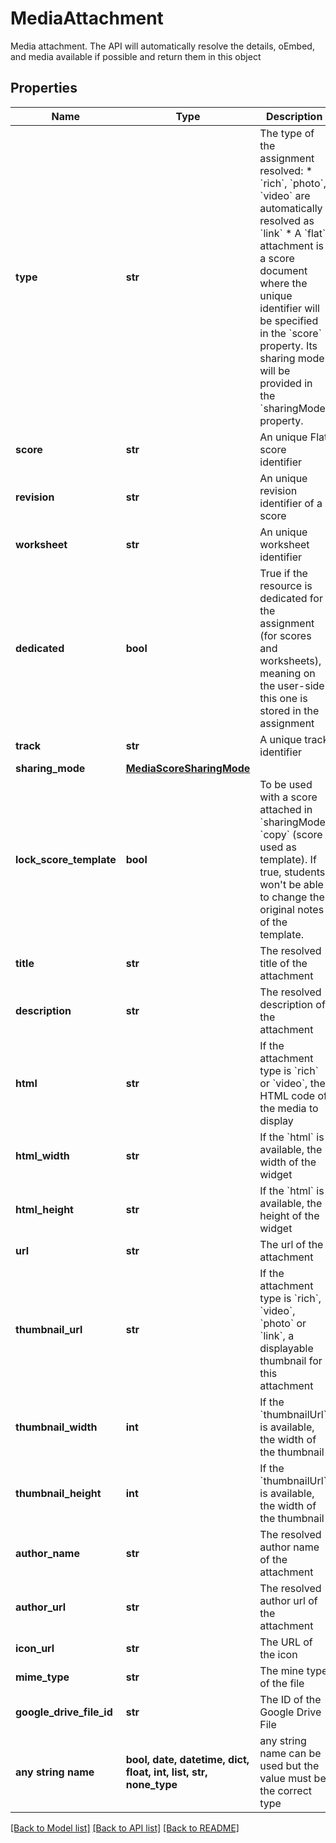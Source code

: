 # MediaAttachment

Media attachment. The API will automatically resolve the details, oEmbed, and media available if possible and return them in this object 

## Properties
Name | Type | Description | Notes
------------ | ------------- | ------------- | -------------
**type** | **str** | The type of the assignment resolved: * &#x60;rich&#x60;, &#x60;photo&#x60;, &#x60;video&#x60; are automatically resolved as &#x60;link&#x60; * A &#x60;flat&#x60; attachment is a score document where the unique identifier will be specified in the &#x60;score&#x60; property. Its sharing mode will be provided in the &#x60;sharingMode&#x60; property.  | 
**score** | **str** | An unique Flat score identifier | [optional] 
**revision** | **str** | An unique revision identifier of a score | [optional] 
**worksheet** | **str** | An unique worksheet identifier | [optional] 
**dedicated** | **bool** | True if the resource is dedicated for the assignment (for scores and worksheets), meaning on the user-side this one is stored in the assignment | [optional] 
**track** | **str** | A unique track identifier | [optional] 
**sharing_mode** | [**MediaScoreSharingMode**](MediaScoreSharingMode.md) |  | [optional] 
**lock_score_template** | **bool** | To be used with a score attached in &#x60;sharingMode&#x60; &#x60;copy&#x60; (score used as template). If true, students won&#39;t be able to change the original notes of the template. | [optional] 
**title** | **str** | The resolved title of the attachment | [optional] 
**description** | **str** | The resolved description of the attachment | [optional] 
**html** | **str** | If the attachment type is &#x60;rich&#x60; or &#x60;video&#x60;, the HTML code of the media to display  | [optional] 
**html_width** | **str** | If the &#x60;html&#x60; is available, the width of the widget | [optional] 
**html_height** | **str** | If the &#x60;html&#x60; is available, the height of the widget | [optional] 
**url** | **str** | The url of the attachment | [optional] 
**thumbnail_url** | **str** | If the attachment type is &#x60;rich&#x60;, &#x60;video&#x60;, &#x60;photo&#x60; or &#x60;link&#x60;, a displayable thumbnail for this attachment  | [optional] 
**thumbnail_width** | **int** | If the &#x60;thumbnailUrl&#x60; is available, the width of the thumbnail  | [optional] 
**thumbnail_height** | **int** | If the &#x60;thumbnailUrl&#x60; is available, the width of the thumbnail  | [optional] 
**author_name** | **str** | The resolved author name of the attachment | [optional] 
**author_url** | **str** | The resolved author url of the attachment | [optional] 
**icon_url** | **str** | The URL of the icon | [optional] 
**mime_type** | **str** | The mine type of the file | [optional] 
**google_drive_file_id** | **str** | The ID of the Google Drive File | [optional] 
**any string name** | **bool, date, datetime, dict, float, int, list, str, none_type** | any string name can be used but the value must be the correct type | [optional]

[[Back to Model list]](../README.md#documentation-for-models) [[Back to API list]](../README.md#documentation-for-api-endpoints) [[Back to README]](../README.md)


